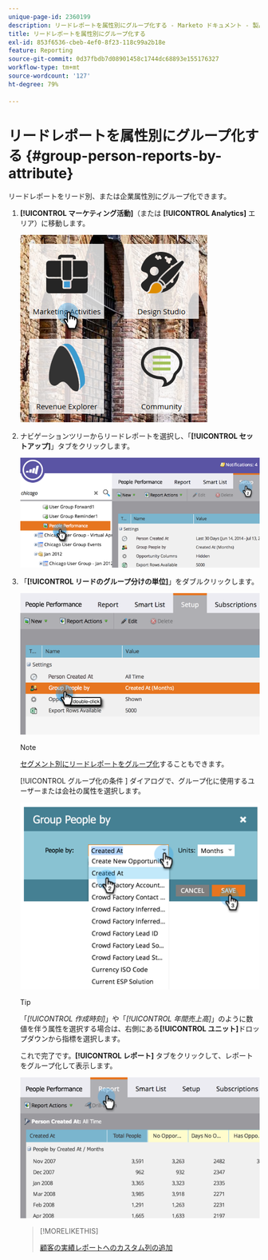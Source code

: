 ```yaml
---
unique-page-id: 2360199
description: リードレポートを属性別にグループ化する - Marketo ドキュメント - 製品ドキュメント
title: リードレポートを属性別にグループ化する
exl-id: 853f6536-cbeb-4ef0-8f23-118c99a2b18e
feature: Reporting
source-git-commit: 0d37fbdb7d08901458c1744dc68893e155176327
workflow-type: tm+mt
source-wordcount: '127'
ht-degree: 79%

---
```


# リードレポートを属性別にグループ化する {#group-person-reports-by-attribute}

リードレポートをリード別、または企業属性別にグループ化できます。

1. **[!UICONTROL マーケティング活動]**（または **[!UICONTROL Analytics]** エリア）に移動します。

   ![](assets/image2017-3-28-10-3a22-3a53.png)

1. ナビゲーションツリーからリードレポートを選択し、「**[!UICONTROL セットアップ]**」タブをクリックします。

   ![](assets/image2017-3-28-11-3a33-3a48.png)

1. 「**[!UICONTROL リードのグループ分けの単位]**」をダブルクリックします。

   ![](assets/image2017-3-28-11-3a34-3a5.png)

   >[!NOTE]
   >
   >[セグメント別にリードレポートをグループ化](/help/marketo/product-docs/personalization/segmentation-and-snippets/segmentation/group-person-reports-by-segment.md)することもできます。

   [!UICONTROL  グループ化の条件 ] ダイアログで、グループ化に使用するユーザーまたは会社の属性を選択します。

   ![](assets/image2017-3-28-11-3a34-3a42.png)

   >[!TIP]
   >
   >「_[!UICONTROL 作成時刻]_」や「_[!UICONTROL 年間売上高]_」のように数値を伴う属性を選択する場合は、右側にある&#x200B;**[!UICONTROL ユニット]**&#x200B;ドロップダウンから指標を選択します。

   これで完了です。**[!UICONTROL レポート]** タブをクリックして、レポートをグループ化して表示します。

   ![](assets/image2017-3-28-11-3a35-3a0.png)

   >[!MORELIKETHIS]
   >
   >[顧客の実績レポートへのカスタム列の追加](/help/marketo/product-docs/reporting/basic-reporting/editing-reports/add-custom-columns-to-a-person-report.md)
